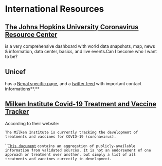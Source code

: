 # International Resources

## [The Johns Hopkins University Coronavirus Resource Center](https://coronavirus.jhu.edu/map.html) 

is a very comprehensive dashboard with world data snapshots, map, news & information, data center, basics, and live events.Can I become who I want to be?

## **Unicef**

has a [Nepal specific page](https://www.unicef.org/nepal/stories/novel-coronavirus), and a [twitter feed](https://twitter.com/unicef_nepal/status/1243454511303155712) with important contact informations**.**

## [Milken Institute Covid-19 Treatment and Vaccine Tracker](https://milkeninstitute.org/covid-19-tracker)

According to their website:

`The Milken Institute is currently tracking the development of treatments and vaccines for COVID-19 (coronavirus).`

\`\`[`This document`](https://milkeninstitute.org/sites/default/files/2020-04/Covid19%20Tracker%20NEW4-9-20-2.pdf) `contains an aggregation of publicly-available information from validated sources. It is not an endorsement of one approach or treatment over another, but simply a list of all treatments and vaccines currently in development.`

